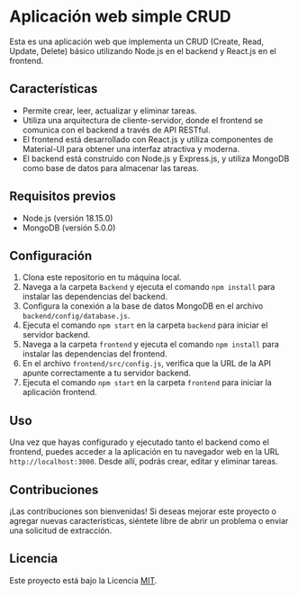 # Aplicación web simple CRUD

Esta es una aplicación web que implementa un CRUD (Create, Read, Update, Delete) básico utilizando Node.js en el backend y React.js en el frontend.

## Características

- Permite crear, leer, actualizar y eliminar tareas.
- Utiliza una arquitectura de cliente-servidor, donde el frontend se comunica con el backend a través de API RESTful.
- El frontend está desarrollado con React.js y utiliza componentes de Material-UI para obtener una interfaz atractiva y moderna.
- El backend está construido con Node.js y Express.js, y utiliza MongoDB como base de datos para almacenar las tareas.

## Requisitos previos

- Node.js (versión 18.15.0)
- MongoDB (versión 5.0.0)

## Configuración

1. Clona este repositorio en tu máquina local.
2. Navega a la carpeta `Backend` y ejecuta el comando `npm install` para instalar las dependencias del backend.
3. Configura la conexión a la base de datos MongoDB en el archivo `backend/config/database.js`.
4. Ejecuta el comando `npm start` en la carpeta `backend` para iniciar el servidor backend.
5. Navega a la carpeta `frontend` y ejecuta el comando `npm install` para instalar las dependencias del frontend.
6. En el archivo `frontend/src/config.js`, verifica que la URL de la API apunte correctamente a tu servidor backend.
7. Ejecuta el comando `npm start` en la carpeta `frontend` para iniciar la aplicación frontend.

## Uso

Una vez que hayas configurado y ejecutado tanto el backend como el frontend, puedes acceder a la aplicación en tu navegador web en la URL `http://localhost:3000`. Desde allí, podrás crear, editar y eliminar tareas.

## Contribuciones

¡Las contribuciones son bienvenidas! Si deseas mejorar este proyecto o agregar nuevas características, siéntete libre de abrir un problema o enviar una solicitud de extracción.

## Licencia

Este proyecto está bajo la Licencia [MIT](https://opensource.org/licenses/MIT).


